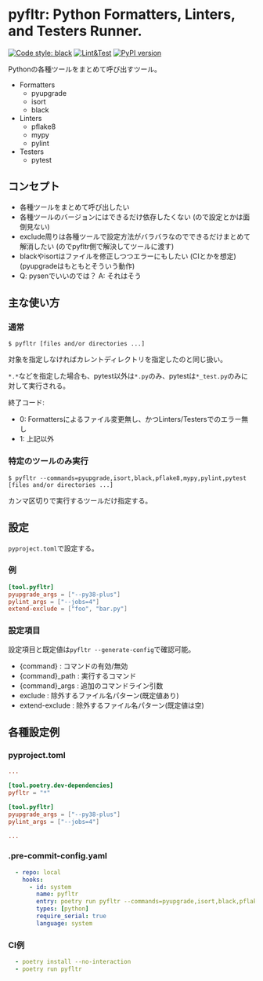 # pyfltr: Python Formatters, Linters, and Testers Runner.

[![Code style: black](https://img.shields.io/badge/code%20style-black-000000.svg)](https://github.com/psf/black)
[![Lint&Test](https://github.com/ak110/pyfltr/actions/workflows/python-app.yml/badge.svg)](https://github.com/ak110/pyfltr/actions/workflows/python-app.yml)
[![PyPI version](https://badge.fury.io/py/pyfltr.svg)](https://badge.fury.io/py/pyfltr)

Pythonの各種ツールをまとめて呼び出すツール。

- Formatters
    - pyupgrade
    - isort
    - black
- Linters
    - pflake8
    - mypy
    - pylint
- Testers
    - pytest

## コンセプト

- 各種ツールをまとめて呼び出したい
- 各種ツールのバージョンにはできるだけ依存したくない (ので設定とかは面倒見ない)
- exclude周りは各種ツールで設定方法がバラバラなのでできるだけまとめて解消したい (のでpyfltr側で解決してツールに渡す)
- blackやisortはファイルを修正しつつエラーにもしたい (CIとかを想定) (pyupgradeはもともとそういう動作)
- Q: pysenでいいのでは？ A: それはそう

## 主な使い方

### 通常

```text
$ pyfltr [files and/or directories ...]
```

対象を指定しなければカレントディレクトリを指定したのと同じ扱い。

`*.*`などを指定した場合も、pytest以外は`*.py`のみ、pytestは`*_test.py`のみに対して実行される。

終了コード:

- 0: Formattersによるファイル変更無し、かつLinters/Testersでのエラー無し
- 1: 上記以外

### 特定のツールのみ実行

```text
$ pyfltr --commands=pyupgrade,isort,black,pflake8,mypy,pylint,pytest [files and/or directories ...]
```

カンマ区切りで実行するツールだけ指定する。

## 設定

`pyproject.toml`で設定する。

### 例

```toml
[tool.pyfltr]
pyupgrade_args = ["--py38-plus"]
pylint_args = ["--jobs=4"]
extend-exclude = ["foo", "bar.py"]
```

### 設定項目

設定項目と既定値は`pyfltr --generate-config`で確認可能。

- {command} : コマンドの有効/無効
- {command}_path : 実行するコマンド
- {command}_args : 追加のコマンドライン引数
- exclude : 除外するファイル名パターン(既定値あり)
- extend-exclude : 除外するファイル名パターン(既定値は空)

## 各種設定例

### pyproject.toml

```toml
...

[tool.poetry.dev-dependencies]
pyfltr = "*"

[tool.pyfltr]
pyupgrade_args = ["--py38-plus"]
pylint_args = ["--jobs=4"]

...
```

### .pre-commit-config.yaml

```yaml
  - repo: local
    hooks:
      - id: system
        name: pyfltr
        entry: poetry run pyfltr --commands=pyupgrade,isort,black,pflake8
        types: [python]
        require_serial: true
        language: system
```

### CI例

```yaml
  - poetry install --no-interaction
  - poetry run pyfltr
```
